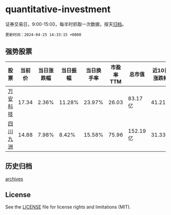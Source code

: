 # quantitative-investment

证券交易日，9:00-15:00，每半时抓取一次数据，按天[归档](archives)。

`更新时间：2024-04-25 14:33:15 +0800`

## 强势股票

|股票|当前价|当日涨跌幅|当日振幅|当日换手率|市盈率TTM|总市值|近10日涨跌幅|
|----|----|----|----|----|----|----|----|
|[万安科技](https://xueqiu.com/S/SZ002590)|17.34|2.36%|11.28%|23.97%|26.03|83.17亿|41.21%|
|[四川九洲](https://xueqiu.com/S/SZ000801)|14.88|7.98%|8.42%|15.58%|75.96|152.19亿|31.33%|

## 历史归档

[archives](archives)

## License

See the [LICENSE](LICENSE) file for license rights and limitations (MIT).